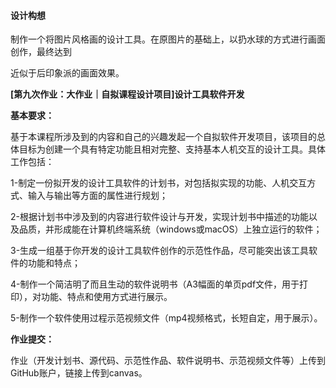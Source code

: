 #### 设计构想

制作一个将图片风格画的设计工具。在原图片的基础上，以扔水球的方式进行画面创作，最终达到

近似于后印象派的画面效果。





**[第九次作业：大作业｜自拟课程设计项目]设计工具软件开发**

 

**基本要求：**

基于本课程所涉及到的内容和自己的兴趣发起一个自拟软件开发项目，该项目的总体目标为创建一个具有特定功能且相对完整、支持基本人机交互的设计工具。具体工作包括：

1-制定一份拟开发的设计工具软件的计划书，对包括拟实现的功能、人机交互方式、输入与输出等方面的属性进行规划；

2-根据计划书中涉及到的内容进行软件设计与开发，实现计划书中描述的功能以及品质，并形成能在计算机终端系统（windows或macOS）上独立运行的软件；

3-生成一组基于你开发的设计工具软件创作的示范性作品，尽可能突出该工具软件的功能和特点；

4-制作一个简洁明了而且生动的软件说明书（A3幅面的单页pdf文件，用于打印），对功能、特点和使用方式进行展示。

5-制作一个软件使用过程示范视频文件（mp4视频格式，长短自定，用于展示）。

 

**作业提交：**

作业（开发计划书、源代码、示范性作品、软件说明书、示范视频文件等）上传到GitHub账户，链接上传到canvas。

